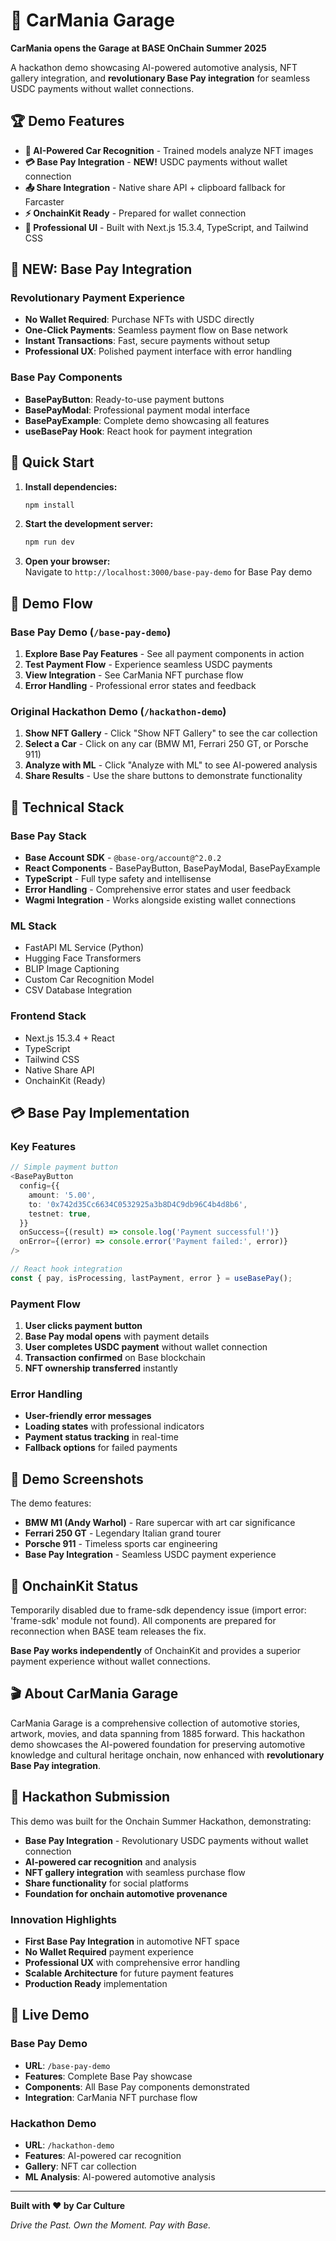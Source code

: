 # 🚗 CarMania Garage

**CarMania opens the Garage at BASE OnChain Summer 2025**

A hackathon demo showcasing AI-powered automotive analysis, NFT gallery integration, and **revolutionary Base Pay integration** for seamless USDC payments without wallet connections.

## 🏆 Demo Features

* **🧠 AI-Powered Car Recognition** - Trained models analyze NFT images
* **💳 Base Pay Integration** - **NEW!** USDC payments without wallet connection
* **📤 Share Integration** - Native share API + clipboard fallback for Farcaster
* **⚡ OnchainKit Ready** - Prepared for wallet connection
* **🎨 Professional UI** - Built with Next.js 15.3.4, TypeScript, and Tailwind CSS

## 🚀 **NEW: Base Pay Integration**

### **Revolutionary Payment Experience**
- **No Wallet Required**: Purchase NFTs with USDC directly
- **One-Click Payments**: Seamless payment flow on Base network
- **Instant Transactions**: Fast, secure payments without setup
- **Professional UX**: Polished payment interface with error handling

### **Base Pay Components**
- **BasePayButton**: Ready-to-use payment buttons
- **BasePayModal**: Professional payment modal interface
- **BasePayExample**: Complete demo showcasing all features
- **useBasePay Hook**: React hook for payment integration

## 🚀 Quick Start

1. **Install dependencies:**  
   ```bash
   npm install
   ```

2. **Start the development server:**  
   ```bash
   npm run dev
   ```

3. **Open your browser:**  
   Navigate to `http://localhost:3000/base-pay-demo` for Base Pay demo

## 🎯 Demo Flow

### **Base Pay Demo** (`/base-pay-demo`)
1. **Explore Base Pay Features** - See all payment components in action
2. **Test Payment Flow** - Experience seamless USDC payments
3. **View Integration** - See CarMania NFT purchase flow
4. **Error Handling** - Professional error states and feedback

### **Original Hackathon Demo** (`/hackathon-demo`)
1. **Show NFT Gallery** - Click "Show NFT Gallery" to see the car collection
2. **Select a Car** - Click on any car (BMW M1, Ferrari 250 GT, or Porsche 911)
3. **Analyze with ML** - Click "Analyze with ML" to see AI-powered analysis
4. **Share Results** - Use the share buttons to demonstrate functionality

## 🤖 Technical Stack

### **Base Pay Stack**
* **Base Account SDK** - `@base-org/account@^2.0.2`
* **React Components** - BasePayButton, BasePayModal, BasePayExample
* **TypeScript** - Full type safety and intellisense
* **Error Handling** - Comprehensive error states and user feedback
* **Wagmi Integration** - Works alongside existing wallet connections

### **ML Stack**
* FastAPI ML Service (Python)
* Hugging Face Transformers
* BLIP Image Captioning
* Custom Car Recognition Model
* CSV Database Integration

### **Frontend Stack**
* Next.js 15.3.4 + React
* TypeScript
* Tailwind CSS
* Native Share API
* OnchainKit (Ready)

## 💳 **Base Pay Implementation**

### **Key Features**
```typescript
// Simple payment button
<BasePayButton
  config={{
    amount: '5.00',
    to: '0x742d35Cc6634C0532925a3b8D4C9db96C4b4d8b6',
    testnet: true,
  }}
  onSuccess={(result) => console.log('Payment successful!')}
  onError={(error) => console.error('Payment failed:', error)}
/>

// React hook integration
const { pay, isProcessing, lastPayment, error } = useBasePay();
```

### **Payment Flow**
1. **User clicks payment button**
2. **Base Pay modal opens** with payment details
3. **User completes USDC payment** without wallet connection
4. **Transaction confirmed** on Base blockchain
5. **NFT ownership transferred** instantly

### **Error Handling**
- **User-friendly error messages**
- **Loading states** with professional indicators
- **Payment status tracking** in real-time
- **Fallback options** for failed payments

## 📱 Demo Screenshots

The demo features:

* **BMW M1 (Andy Warhol)** - Rare supercar with art car significance
* **Ferrari 250 GT** - Legendary Italian grand tourer
* **Porsche 911** - Timeless sports car engineering
* **Base Pay Integration** - Seamless USDC payment experience

## 🔧 OnchainKit Status

Temporarily disabled due to frame-sdk dependency issue (import error: 'frame-sdk' module not found). All components are prepared for reconnection when BASE team releases the fix.

**Base Pay works independently** of OnchainKit and provides a superior payment experience without wallet connections.

## 🎬 About CarMania Garage

CarMania Garage is a comprehensive collection of automotive stories, artwork, movies, and data spanning from 1885 forward. This hackathon demo showcases the AI-powered foundation for preserving automotive knowledge and cultural heritage onchain, now enhanced with **revolutionary Base Pay integration**.

## 🏁 Hackathon Submission

This demo was built for the Onchain Summer Hackathon, demonstrating:

* **Base Pay Integration** - Revolutionary USDC payments without wallet connection
* **AI-powered car recognition** and analysis
* **NFT gallery integration** with seamless purchase flow
* **Share functionality** for social platforms
* **Foundation for onchain automotive provenance**

### **Innovation Highlights**
- **First Base Pay Integration** in automotive NFT space
- **No Wallet Required** payment experience
- **Professional UX** with comprehensive error handling
- **Scalable Architecture** for future payment features
- **Production Ready** implementation

## 🚀 **Live Demo**

### **Base Pay Demo**
- **URL**: `/base-pay-demo`
- **Features**: Complete Base Pay showcase
- **Components**: All Base Pay components demonstrated
- **Integration**: CarMania NFT purchase flow

### **Hackathon Demo**
- **URL**: `/hackathon-demo`
- **Features**: AI-powered car recognition
- **Gallery**: NFT car collection
- **ML Analysis**: AI-powered automotive analysis

---

**Built with ❤️ by Car Culture**

*Drive the Past. Own the Moment. Pay with Base.*

